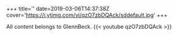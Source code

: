 +++
title=''
date=2019-03-06T14:37:38Z
cover='https://i.ytimg.com/vi/qzO7zbDQAck/sddefault.jpg'
+++

All content belongs to GlennBeck.
{{< youtube qzO7zbDQAck >}}
